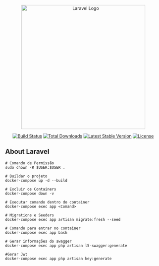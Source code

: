 <p align="center"><a href="https://laravel.com" target="_blank"><img src="https://raw.githubusercontent.com/laravel/art/master/logo-lockup/5%20SVG/2%20CMYK/1%20Full%20Color/laravel-logolockup-cmyk-red.svg" width="400" alt="Laravel Logo"></a></p>

<p align="center">
<a href="https://github.com/laravel/framework/actions"><img src="https://github.com/laravel/framework/workflows/tests/badge.svg" alt="Build Status"></a>
<a href="https://packagist.org/packages/laravel/framework"><img src="https://img.shields.io/packagist/dt/laravel/framework" alt="Total Downloads"></a>
<a href="https://packagist.org/packages/laravel/framework"><img src="https://img.shields.io/packagist/v/laravel/framework" alt="Latest Stable Version"></a>
<a href="https://packagist.org/packages/laravel/framework"><img src="https://img.shields.io/packagist/l/laravel/framework" alt="License"></a>
</p>

## About Laravel

```
# Comando de Permissão
sudo chown -R $USER:$USER . 

# Buildar o projeto
docker-compose up -d --build 

# Excluir os Containers
docker-compose down -v

# Executar comando dentro do container
docker-compose exec app <Comand>

# Migrations e Seeders
docker-compose exec app artisan migrate:fresh --seed

# Comando para entrar no container
docker-compose exec app bash

# Gerar informações do swagger
docker-compose exec app php artisan l5-swagger:generate

#Gerar Jwt
docker-compose exec app php artisan key:generate
```